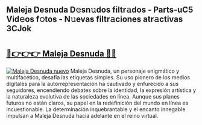 ## Maleja Desnuda D𝚎sn𝚞dos filtr𝚊dos - Parts-uC5 Vid𝚎os f𝚘tos - N𝚞evas filtr𝚊ciones atr𝚊ctivas 3CJok

# <h2><a href="http://mbcr41n.tromn.icu/?c=Maleja+Desnuda">🔗👉👉👉 Maleja Desnuda 🔗🔗</a></h2>

[![Maleja Desnuda nuevo](https://i.imgur.com/pEAQMta.gif)](http://mbcr41n.tromn.icu/?c=Maleja+Desnuda)
Maleja Desnuda, un personaje enigmático y multifacético, desafía las etiquetas simples. Su uso pionero de los medios digitales para la autorrepresentación ha cautivado y enfurecido a sus seguidores, encendiendo debates sobre la identidad, la expresión artística y la naturaleza evolutiva de las sociedades en línea. Aunque sus planes futuros no están claros, su papel en la redefinición del mundo en línea es incuestionable. La determinación inquebrantable y el encanto innegable impulsan a Maleja Desnuda hacia adelante en el reino virtual.
